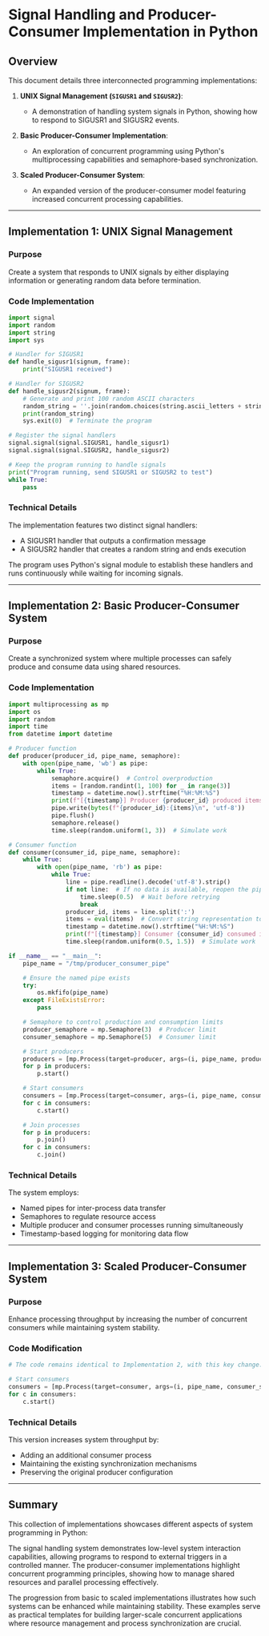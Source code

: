 # Signal Handling and Producer-Consumer Implementation in Python

## Overview
This document details three interconnected programming implementations:

1. **UNIX Signal Management (`SIGUSR1` and `SIGUSR2`)**:
   - A demonstration of handling system signals in Python, showing how to respond to SIGUSR1 and SIGUSR2 events.
   
2. **Basic Producer-Consumer Implementation**:
   - An exploration of concurrent programming using Python's multiprocessing capabilities and semaphore-based synchronization.

3. **Scaled Producer-Consumer System**:
   - An expanded version of the producer-consumer model featuring increased concurrent processing capabilities.

---

## Implementation 1: UNIX Signal Management

### Purpose
Create a system that responds to UNIX signals by either displaying information or generating random data before termination.

### Code Implementation

```python
import signal
import random
import string
import sys

# Handler for SIGUSR1
def handle_sigusr1(signum, frame):
    print("SIGUSR1 received")

# Handler for SIGUSR2
def handle_sigusr2(signum, frame):
    # Generate and print 100 random ASCII characters
    random_string = ''.join(random.choices(string.ascii_letters + string.digits, k=100))
    print(random_string)
    sys.exit(0)  # Terminate the program

# Register the signal handlers
signal.signal(signal.SIGUSR1, handle_sigusr1)
signal.signal(signal.SIGUSR2, handle_sigusr2)

# Keep the program running to handle signals
print("Program running, send SIGUSR1 or SIGUSR2 to test")
while True:
    pass
```

### Technical Details
The implementation features two distinct signal handlers:
- A SIGUSR1 handler that outputs a confirmation message
- A SIGUSR2 handler that creates a random string and ends execution

The program uses Python's signal module to establish these handlers and runs continuously while waiting for incoming signals.

---

## Implementation 2: Basic Producer-Consumer System

### Purpose
Create a synchronized system where multiple processes can safely produce and consume data using shared resources.

### Code Implementation

```python
import multiprocessing as mp
import os
import random
import time
from datetime import datetime

# Producer function
def producer(producer_id, pipe_name, semaphore):
    with open(pipe_name, 'wb') as pipe:
        while True:
            semaphore.acquire()  # Control overproduction
            items = [random.randint(1, 100) for _ in range(3)]
            timestamp = datetime.now().strftime("%H:%M:%S")
            print(f"[{timestamp}] Producer {producer_id} produced items: {items}")
            pipe.write(bytes(f"{producer_id}:{items}\n", 'utf-8'))
            pipe.flush()
            semaphore.release()
            time.sleep(random.uniform(1, 3))  # Simulate work

# Consumer function
def consumer(consumer_id, pipe_name, semaphore):
    while True:
        with open(pipe_name, 'rb') as pipe:
            while True:
                line = pipe.readline().decode('utf-8').strip()
                if not line:  # If no data is available, reopen the pipe
                    time.sleep(0.5)  # Wait before retrying
                    break
                producer_id, items = line.split(':')
                items = eval(items)  # Convert string representation to list
                timestamp = datetime.now().strftime("%H:%M:%S")
                print(f"[{timestamp}] Consumer {consumer_id} consumed items from Producer {producer_id}: {items}")
                time.sleep(random.uniform(0.5, 1.5))  # Simulate work

if __name__ == "__main__":
    pipe_name = "/tmp/producer_consumer_pipe"

    # Ensure the named pipe exists
    try:
        os.mkfifo(pipe_name)
    except FileExistsError:
        pass

    # Semaphore to control production and consumption limits
    producer_semaphore = mp.Semaphore(3)  # Producer limit
    consumer_semaphore = mp.Semaphore(5)  # Consumer limit

    # Start producers
    producers = [mp.Process(target=producer, args=(i, pipe_name, producer_semaphore)) for i in range(3)]
    for p in producers:
        p.start()

    # Start consumers
    consumers = [mp.Process(target=consumer, args=(i, pipe_name, consumer_semaphore)) for i in range(2)]
    for c in consumers:
        c.start()

    # Join processes
    for p in producers:
        p.join()
    for c in consumers:
        c.join()
```

### Technical Details
The system employs:
- Named pipes for inter-process data transfer
- Semaphores to regulate resource access
- Multiple producer and consumer processes running simultaneously
- Timestamp-based logging for monitoring data flow

---

## Implementation 3: Scaled Producer-Consumer System

### Purpose
Enhance processing throughput by increasing the number of concurrent consumers while maintaining system stability.

### Code Modification

```python
# The code remains identical to Implementation 2, with this key change:

# Start consumers
consumers = [mp.Process(target=consumer, args=(i, pipe_name, consumer_semaphore)) for i in range(3)]  # Changed to 3 consumers
for c in consumers:
    c.start()
```

### Technical Details
This version increases system throughput by:
- Adding an additional consumer process
- Maintaining the existing synchronization mechanisms
- Preserving the original producer configuration

---

## Summary

This collection of implementations showcases different aspects of system programming in Python:

The signal handling system demonstrates low-level system interaction capabilities, allowing programs to respond to external triggers in a controlled manner. The producer-consumer implementations highlight concurrent programming principles, showing how to manage shared resources and parallel processing effectively.

The progression from basic to scaled implementations illustrates how such systems can be enhanced while maintaining stability. These examples serve as practical templates for building larger-scale concurrent applications where resource management and process synchronization are crucial.
